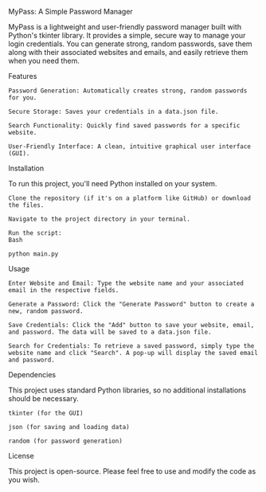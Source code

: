 MyPass: A Simple Password Manager

MyPass is a lightweight and user-friendly password manager built with Python's tkinter library. It provides a simple, secure way to manage your login credentials. You can generate strong, random passwords, save them along with their associated websites and emails, and easily retrieve them when you need them.

Features

    Password Generation: Automatically creates strong, random passwords for you.

    Secure Storage: Saves your credentials in a data.json file.

    Search Functionality: Quickly find saved passwords for a specific website.

    User-Friendly Interface: A clean, intuitive graphical user interface (GUI).

Installation

To run this project, you'll need Python installed on your system.

    Clone the repository (if it's on a platform like GitHub) or download the files.

    Navigate to the project directory in your terminal.

    Run the script:
    Bash

    python main.py

Usage

    Enter Website and Email: Type the website name and your associated email in the respective fields.

    Generate a Password: Click the "Generate Password" button to create a new, random password.

    Save Credentials: Click the "Add" button to save your website, email, and password. The data will be saved to a data.json file.

    Search for Credentials: To retrieve a saved password, simply type the website name and click "Search". A pop-up will display the saved email and password.

Dependencies

This project uses standard Python libraries, so no additional installations should be necessary.

    tkinter (for the GUI)

    json (for saving and loading data)

    random (for password generation)

License

This project is open-source. Please feel free to use and modify the code as you wish.
